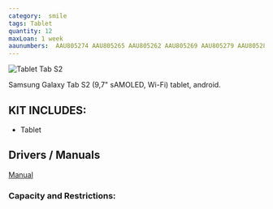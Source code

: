 ```yaml
---
category:  smile
tags: Tablet
quantity: 12
maxLoan: 1 week
aaunumbers:  AAU805274 AAU805265 AAU805262 AAU805269 AAU805279 AAU805281 AAU805278 AAU805266 AAU805276 AAU805284 AAU805285 AAU805264
---
```

![Tablet Tab S2](https://i.pcmag.com/imagery/reviews/01pHtuf6DeGx9IZa9si88MW-5..v1569475835.jpg)

Samsung Galaxy Tab S2 (9,7" sAMOLED, Wi-Fi) tablet, android.
## KIT INCLUDES:
-  Tablet

## Drivers / Manuals
[Manual](https://www.samsung.com/dk/support/model/SM-T810NZKENEE/#downloads)



### Capacity and Restrictions:
